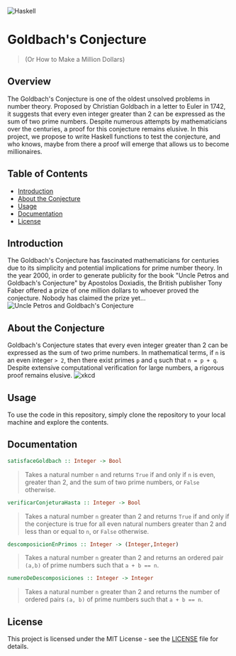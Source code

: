 ![Haskell](https://img.shields.io/badge/Haskell-5e5086?style=for-the-badge&logo=haskell&logoColor=white)

# Goldbach's Conjecture
>(Or How to Make a Million Dollars)

## Overview

The Goldbach's Conjecture is one of the oldest unsolved problems in number theory. Proposed by Christian Goldbach in a letter to Euler in 1742, it suggests that every even integer greater than 2 can be expressed as the sum of two prime numbers. Despite numerous attempts by mathematicians over the centuries, a proof for this conjecture remains elusive.
In this project, we propose to write Haskell functions to test the conjecture, and who knows, maybe from there a proof will emerge that allows us to become millionaires.

## Table of Contents
- [Introduction](#introduction)
- [About the Conjecture](#about-the-conjecture)
- [Usage](#usage)
- [Documentation](#documentation)
- [License](#license)

## Introduction
The Goldbach's Conjecture has fascinated mathematicians for centuries due to its simplicity and potential implications for prime number theory.
In the year 2000, in order to generate publicity for the book "Uncle Petros and Goldbach's Conjecture" by Apostolos Doxiadis, the British publisher Tony Faber offered a prize of one million dollars to whoever proved the conjecture. Nobody has claimed the prize yet...
![Uncle Petros and Goldbach's Conjecture](https://upload.wikimedia.org/wikipedia/en/d/dc/Uncle_Petros_and_Goldbach%27s_Conjecture_%28book_cover%29.gif)

## About the Conjecture
Goldbach's Conjecture states that every even integer greater than 2 can be expressed as the sum of two prime numbers. In mathematical terms, if `n` is an even integer `> 2`, then there exist primes `p` and `q` such that `n = p + q`. Despite extensive computational verification for large numbers, a rigorous proof remains elusive.
![xkcd](https://imgs.xkcd.com/comics/goldbach_conjectures.png)

## Usage
To use the code in this repository, simply clone the repository to your local machine and explore the contents.

## Documentation
```haskell
satisfaceGoldbach :: Integer -> Bool
```
>Takes a natural number `n` and returns `True` if and only if `n` is even, greater than 2, and the sum of two prime numbers, or `False` otherwise.

```haskell
verificarConjeturaHasta :: Integer -> Bool
```
>Takes a natural number `n` greater than 2 and returns `True` if and only if the conjecture is true for all even natural numbers greater than 2 and less than or equal to `n`, or `False` otherwise.

```haskell
descomposicionEnPrimos :: Integer -> (Integer,Integer)
```
>Takes a natural number `n` greater than 2 and returns an ordered pair `(a,b)` of prime numbers such that `a + b == n`.

```haskell
numeroDeDescomposiciones :: Integer -> Integer
```
>Takes a natural number `n` greater than 2 and returns the number of ordered pairs `(a, b)` of prime numbers such that `a + b == n`.

## License
This project is licensed under the MIT License - see the [LICENSE](LICENSE) file for details.
